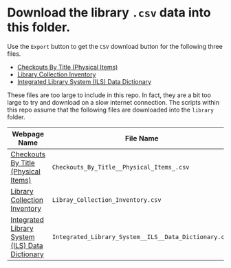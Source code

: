 # Download the library `.csv` data into this folder.

Use the `Export` button to get the `CSV` download button for the following three files.

- [Checkouts By Title (Physical Items)](https://data.seattle.gov/Community/Checkouts-By-Title-Physical-Items-/5src-czff)
- [Library Collection Inventory](https://data.seattle.gov/Community/Library-Collection-Inventory/6vkj-f5xf)
- [Integrated Library System (ILS) Data Dictionary](https://data.seattle.gov/Community/Integrated-Library-System-ILS-Data-Dictionary/pbt3-ytbc)

These files are too large to include in this repo. In fact, they are a bit too large to try and download on a slow internet connection. The scripts within this repo assume that the following files are downloaded into the `library` folder.

| Webpage Name                                                 | File Name                                             | Num.  Rows | Num. of variables | Size     | Date       |
| ------------------------------------------------------------ | ----------------------------------------------------- | ---------- | ----------------- | -------- | ---------- |
| [Checkouts By Title (Physical Items)](https://data.seattle.gov/Community/Checkouts-By-Title-Physical-Items-/5src-czff) | `Checkouts_By_Title__Physical_Items_.csv`             | 109M       | 10                | 4.89  Gb | 10/05/2021 |
| [Library Collection Inventory](https://data.seattle.gov/Community/Library-Collection-Inventory/6vkj-f5xf) | `Libray_Collection_Inventory.csv`                     | 67.7M      | 13                |          | 10/05/2021 |
| [Integrated Library System (ILS) Data Dictionary](https://data.seattle.gov/Community/Integrated-Library-System-ILS-Data-Dictionary/pbt3-ytbc) | `Integrated_Library_System__ILS__Data_Dictionary.csv` | 586        | 8                 | 42 Kb    | 08/06/2021 |


